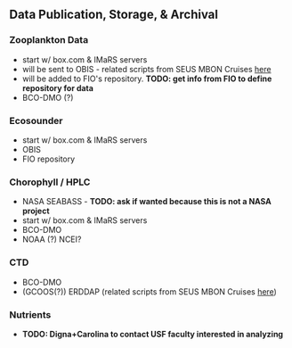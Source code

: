 ## Data Publication, Storage, & Archival
### Zooplankton Data
  * start w/ box.com & IMaRS servers
  * will be sent to OBIS - related scripts from SEUS MBON Cruises [here](https://github.com/USF-IMARS/mbon_zooplankton_to_dwc)
  * will be added to FIO's repository. **TODO: get info from FIO to define repository for data**
  * BCO-DMO (?)

### Ecosounder
  * start w/ box.com & IMaRS servers
  * OBIS
  * FIO repository

### Chorophyll / HPLC
  * NASA SEABASS - **TODO: ask if wanted because this is not a NASA project**
  * start w/ box.com & IMaRS servers
  * BCO-DMO
  * NOAA (?) NCEI?

### CTD
  * BCO-DMO
  * (GCOOS(?)) ERDDAP (related scripts from SEUS MBON Cruises [here](https://github.com/USF-IMARS/seus-mbon-cruise-ctd-processing))

### Nutrients
  * **TODO: Digna+Carolina to contact USF faculty interested in analyzing**  
